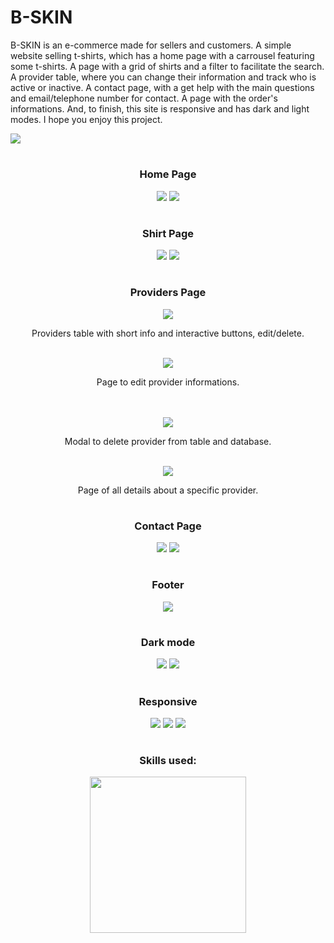 <h1 >B-SKIN</h1>

<div>
  <p>B-SKIN is an e-commerce made for sellers and customers. A simple website selling t-shirts, which has a home page with a carrousel featuring some t-shirts. A page with a grid of shirts and a filter to facilitate the search. A provider table, where you can change their information and track who is active or inactive. A contact page, with a get help with the main questions and email/telephone number for contact. A page with the order's informations. And, to finish, this site is responsive and has dark and light modes. I hope you enjoy this project.</p>
  <img src="http://img.shields.io/static/v1?label=STATUS&message=DEVELOPING&color=GREEN&style=for-the-badge"/>
</div>

#

<div>
  <div align="center">
    <h3>Home Page</h3>
    <img src="https://media.discordapp.net/attachments/1015469538738970636/1080661859360854108/image.png?width=1440&height=650">
    <img src="https://media.discordapp.net/attachments/1015469538738970636/1074730924203315241/homepage2.png">
   </div>
  
  #
  
  <div align="center">
    <h3>Shirt Page</h3>
    <img src="https://media.discordapp.net/attachments/1015469538738970636/1074831229343506462/image.png">
    <img src="https://media.discordapp.net/attachments/1015469538738970636/1080664281747558410/image.png?width=1440&height=654">
  </div>
  
  #
  
  <div align="center">
    <h3>Providers Page</h3>
    <img src="https://media.discordapp.net/attachments/1015469538738970636/1080662154786656376/image.png?width=1440&height=571">
    <p>Providers table with short info and interactive buttons, edit/delete.</p><br />
    <img src="https://media.discordapp.net/attachments/1015469538738970636/1080662449361006653/image.png?width=1195&height=663">
    <p>Page to edit provider informations.</p><br /><br />
    <img src="https://media.discordapp.net/attachments/1015469538738970636/1080662260818657320/image.png">
    <p>Modal to delete provider from table and database.</p><br />
    <img src="https://media.discordapp.net/attachments/1015469538738970636/1080662369786671234/image.png?width=1440&height=472">
    <p>Page of all details about a specific provider.</p>
  </div>
  
  #
  
  <div align="center">
    <h3>Contact Page</h3>
    <img src="https://media.discordapp.net/attachments/1015469538738970636/1074733895406338088/contactpage.png">
    <img src="https://media.discordapp.net/attachments/1015469538738970636/1074734445975847003/contactfooter.png">
  </div>
  
  #
  
  <div align="center">
    <h3>Footer</h3>
    <img src="https://media.discordapp.net/attachments/1015469538738970636/1074730956566564914/footer.png?width=1440&height=205">
  </div>
  
  #
  
  <div align="center">
    <h3>Dark mode</h3>
    <img src="https://media.discordapp.net/attachments/1015469538738970636/1080661232811511848/image.png?width=1436&height=663">
    <img src="https://media.discordapp.net/attachments/1015469538738970636/1080661379586990121/image.png?width=1436&height=663">
  </div>
  
  #
  
  <div align="center">
    <h3>Responsive</h3>
    <img src="https://media.discordapp.net/attachments/1015469538738970636/1080659392669687868/image.png?width=339&height=663">
    <img src="https://media.discordapp.net/attachments/1015469538738970636/1080659646177624064/image.png?width=338&height=663">
    <img src="https://media.discordapp.net/attachments/1015469538738970636/1080659822854279198/image.png?width=334&height=662">
  </div>
</div>

#

<div align="center">
  <h3>Skills used:</h3>
  <img width="250" src="https://skills.thijs.gg/icons?i=html,css,js,react,bootstrap" >
</div>
